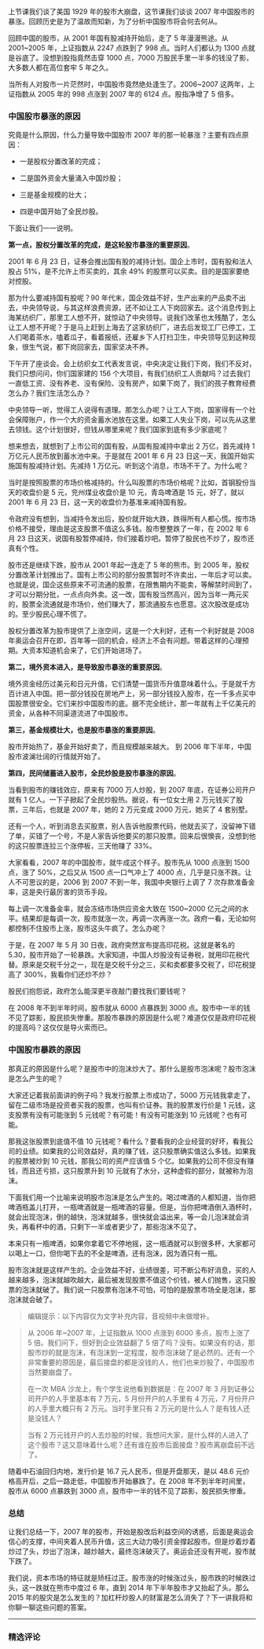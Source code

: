 <p data-nodeid="501" class="">上节课我们谈了美国 1929 年的股市大崩盘，这节课我们谈谈 2007 年中国股市的暴涨。回顾历史是为了温故而知新，为了分析中国股市将会何去何从。</p>
<p data-nodeid="502">回顾中国的股市，从 2001 年国有股减持开始后，走了 5 年漫漫熊途。从 2001~2005 年，上证指数从 2247 点跌到了 998 点。当时人们都认为 1300 点就是谷底了。没想到股指竟然击穿 1000 点，7000 万股民手里一半多的钱没了影，大多数人都在高位套牢 5 年之久。</p>
<p data-nodeid="503">当所有人对股市一片茫然时，中国股市竟然绝处逢生了。2006~2007 这两年，上证指数从 2005 年的 998 点涨到 2007 年的 6124 点。股指净增了 5 倍多。</p>
<h3 data-nodeid="504">中国股市暴涨的原因</h3>
<p data-nodeid="505">究竟是什么原因，什么力量导致中国股市 2007 年的那一轮暴涨？主要有四点原因：</p>
<ul data-nodeid="506">
<li data-nodeid="507">
<p data-nodeid="508">一是股权分置改革的完成；</p>
</li>
<li data-nodeid="509">
<p data-nodeid="510">二是国外资金大量涌入中国炒股；</p>
</li>
<li data-nodeid="511">
<p data-nodeid="512">三是基金规模的壮大；</p>
</li>
<li data-nodeid="513">
<p data-nodeid="514">四是中国开始了全民炒股。</p>
</li>
</ul>
<p data-nodeid="515">下面让我们一一说明。</p>
<p data-nodeid="516"><strong data-nodeid="573">第一点，股权分置改革的完成，是这轮股市暴涨的重要原因</strong>。</p>
<p data-nodeid="517">2001 年 6 月 23 日，证券会推出国有股的减持计划。国企上市时，国有股和法人股占 51%，是不允许上市买卖的，其余 49% 的股票可以买卖。目的是国家要绝对控股。</p>
<p data-nodeid="518">那为什么要减持国有股呢？90 年代末，国企效益不好，生产出来的产品卖不出去，中央领导说，与其这样浪费资源，还不如让工人下岗回家去。这个消息传到上海某纺织厂，那里工人想不开，就惊动了中央领导。说我们改革也太残酷了，怎么让工人想不开呢？于是马上赶到上海去了这家纺织厂，进去后发现工厂已停工，工人们喝着茶水，嗑着瓜子，看着报纸，还雇乡下人打扫卫生，中央领导见到这种现象，很生气说，都下岗回家去，国家坚决不养。</p>
<p data-nodeid="519">下午开了座谈会。会上纺织女工代表发言说，中央决定让我们下岗，我们不反对，我们只想问问，你们国家建的 156 个大项目，有我们纺织工人贡献吗？过去我们一直低工资、没有养老、没有保险、没有房产，如果下岗了，我们的孩子教育经费怎么办？我们生活怎么办？</p>
<p data-nodeid="520">中央领导一听，觉得工人说得有道理。那怎么办呢？让工人下岗，国家得有一个社会保障账户，作一个大的资金蓄水池放在这里。如果工人失业下岗，可以先从这里去领钱。这个计划很好，但钱从哪里来呢？我们国家到底有多少家底呢？</p>
<p data-nodeid="521">想来想去，就想到了上市公司的国有股，从国有股减持中拿出 2 万亿，首先减持 1 万亿元人民币放到蓄水池中来。于是就在 2001 年 6 月 23 日这一天，我国开始实施国有股减持计划。先减持 1 万亿元。听到这个消息，市场不干了。为什么呢？</p>
<p data-nodeid="522">当时是按照股票的市场价格减持的。什么叫股票的市场价格呢？比如，首钢股份当天的收盘价是 5 元，兖州煤业收盘价是 10 元，青岛啤酒是 15 元，好了，就以 2001 年 6 月 23 日，这一天的收盘价为基准来减持国有股。</p>
<p data-nodeid="523">令政府没有想到，当减持令发出后，股价就开始大跌，跌得所有人都心慌。按市场价格不接受，理由是这支股票不值这么多钱。股市整整跌了一年，在 2002 年 6 月 23 日这天，说国有股暂停减持，你们接着炒吧。暂停了股民也不炒了，股市还真有个性。</p>
<p data-nodeid="524">股市还是继续下跌，股市从 2001 年起一连走了 5 年的熊市。到 2005 年，股权分置改革计划推出了。国有上市公司的部分股票暂时不许卖出，一年后才可以卖。也就是说，国企这些原来不可流通的股票，在限售期内不能卖，等解禁时间到了，才可以分期分批，一点点向外卖。这一改，国有股当然高兴，因为当年一两元买的，股票全流通就是市场价，他们赚大了，那流通股东也愿意。这次股改是成功的。至少股民心理不慌了。</p>
<p data-nodeid="525">股权分置改革为股市提供了上涨空间，这是一个大利好，还有一个利好就是 2008 年奥运会召开在即，百年等一回的机会，经济上不会有问题。带着这样的心理预期。大资本知道机会来了，它们开始进场了。</p>
<p data-nodeid="526"><strong data-nodeid="587">第二，境外资本进入，是导致股市暴涨的重要原因</strong>。</p>
<p data-nodeid="527">境外资金经历过美元和日元升值，它们清楚一国货币升值意味着什么。于是就千方百计进入中国。把一部分钱投在房地产上，另一部分钱投入股市，在一千多点买中国股票很安全。它们来抄中国股市的底。据不完全统计，那一年就有上千亿美元的资金，从各种不同渠道流进了中国股市。</p>
<p data-nodeid="528"><strong data-nodeid="593">第三，基金规模壮大，也是股市暴涨的重要原因</strong>。</p>
<p data-nodeid="529">股市开始热了，基金开始好卖了，而且规模越来越大。 到 2006 年下半年，中国股市波澜壮阔的行情就开始了。</p>
<p data-nodeid="530"><strong data-nodeid="599">第四，民间储蓄进入股市，全民炒股是股市暴涨的原因</strong>。</p>
<p data-nodeid="531">当看到股市的赚钱效应，原来有 7000 万人炒股，到 2007 年底，在证券公司开户就有 1 亿人。一下子掀起了全民炒股热。据说，有一位女士用 2 万元钱买了股票，三年后，也就是 2007 年，她的 2 万元变成 2000 万元，她买了 4 套别墅。</p>
<p data-nodeid="532">还有一个人，听到消息去买股票，别人告诉他股票代码，他就去买了，没留神下错了单，买错了一个号，不是人家告诉他要买的那只股票。回来后很懊丧，没想到他的这只股票连拉三个涨停板，三天他赚了 33%。</p>
<p data-nodeid="533">大家看看，2007 年的中国股市，就牛成这个样子。股市先从 1000 点涨到 1500 点，涨了 50%，之后又从 1500 点一口气冲上了 4000 点，几乎是只涨不跌。让人不可思议的是，2006 到 2007 不到一年，我国中央银行上调了 7 次存款准备金率，这是央行最厉害的货币手段。</p>
<p data-nodeid="534">每上调一次准备金率，就会冻结市场供应资金大致在 1500~2000 亿元之间的水平。结果却是每调一次，股市就涨一次，再调一次再涨一次。政府一看，无论如何都控制不住股市上涨，股市这头牛疯了。怎么办呢？</p>
<p data-nodeid="535">于是，在 2007 年 5 月 30 日夜，政府突然宣布提高印花税。这就是著名的 5.30，股市开始了一轮暴跌。大家知道，中国人炒股没有证券税，就用印花税代替。原来是交税千分之一，现在是交税千分之三，买和卖都要多交税了，印花税提高了 300%，我看你们还炒不炒？</p>
<p data-nodeid="536">股民们抱怨说，政府怎么能深更半夜敲门要找我们要钱呢？</p>
<p data-nodeid="537">在 2008 年不到半年时间，股市就从 6000 点暴跌到 3000 点。股市中一半的钱不见了踪影，股民损失惨重。那股市暴跌的原因是什么呢？难道仅仅是政府印花税的提高吗？这仅仅是导火索而已。</p>
<h3 data-nodeid="538">中国股市暴跌的原因</h3>
<p data-nodeid="539">那真正的原因是什么呢？是股市中的泡沫炒大了。那什么是股市泡沫呢？股市泡沫是怎么产生的呢？</p>
<p data-nodeid="540">大家还记着我前面讲的例子吗？我发行股票上市成功了，5000 万元钱我拿走了，留在二级市场是投资者买我的股票，也叫有价证券。我的股票发行价是 1 元钱，这支股票有没有可能涨到 5 元钱呢？有可能！有没有可能涨到 10 元钱呢？也有可能。</p>
<p data-nodeid="541">那我这张股票到底值不值 10 元钱呢？看什么？要看我的企业经营的好坏，看我公司的业绩。如果我的公司效益好，真的赚了钱，这只股票确实值这么多钱。如果我的股票被炒到 10 元钱，那我公司的资产应该值 5 个亿。如果我的公司不但没有赚钱，而且还亏损，这只股票升到 10 元就有了水分，这种虚假的部分，就被称为泡沫。</p>
<p data-nodeid="542">下面我们用一个比喻来说明股市泡沫是怎么产生的。喝过啤酒的人都知道，当你把啤酒瓶盖儿打开，一瓶啤酒就是一瓶啤酒的容量。但是，当你把啤酒倒入酒杯时，就会出现泡沫，倒的越快，泡沫就越多，很快就会溢出来，等一会儿泡沫就会消失，再看杯中的酒，只剩下一半或者更少了，那些泡沫不见了。</p>
<p data-nodeid="1276">本来只有一瓶啤酒，如果你拿着它不停地摇，这一瓶酒就可以到很多杯，大家都可以喝上一口，但你喝下去的不全是啤酒，还有泡沫，因为酒只有一瓶。</p>
<p data-nodeid="1663">股市泡沫就是这样产生的。企业效益不好，业绩很差，可不断公布好消息，买的人越来越多，泡沫就越吹越大，最后被发现股票不值这个价钱，被人们抛售，这只股票的泡沫就破了。我们说一只股票有泡沫不可怕，可怕的是股票市场全是泡沫，那泡沫就会破了。</p>
<blockquote data-nodeid="1664">
<p data-nodeid="1665">编辑提示：以下内容仅为文字补充内容，音视频中未做增补。</p>
</blockquote>








<blockquote data-nodeid="1015" class="">
<p data-nodeid="1016">从 2006 年~2007 年，上证指数从 1000 点涨到 6000 多点，股市上涨了 5 倍。我们问下，但好到企业效益翻了 5 倍了吗？没有。如果没有的话，那股市炒的就是泡沫，有泡沫到一定程度，股市泡沫破了是必然的。还有一个非常重要的原因是，最后接盘的都是没钱的人，他们也来炒股了，中国股市当然要崩盘了。</p>
<p data-nodeid="1017">在一次 MBA 沙龙上，有个学生说他看到数据是：在 2007 年 3 月到证券公司开户的人手里基本有 7 万元，5 月份开户的人手里有 4 万元，7 月份开户的人手里大概只有 2 万元。当时手里只有 2 万元的是什么人？是有钱人还是没钱人？</p>
<p data-nodeid="1018">当有 2 万元钱开户的人去炒股的时候，我想问大家，是什么样的人进入了这个股市？这又意味着什么呢？还有谁在股市后面接盘？股市离崩盘前不远了。</p>
</blockquote>




<p data-nodeid="551">随着中石油回归内地，发行价是 16.7 元人民币，但是开盘那天，是以 48.6 元价格高开后，之后一路走低，中国股市开始暴跌了。在 2008 年不到半年时间里，股市从 6000 点暴跌到 3000 点，股市中一半的钱不见了踪影，股民损失惨重。</p>
<h3 data-nodeid="552">总结</h3>
<p data-nodeid="553">让我们总结一下，2007 年的股市，开始是股改后利益空间的诱惑，后面是奥运会信心的支撑，中间夹着人民币升值，这三大动力吸引资金撑起股市。但是炒着炒着炒过了头，炒出了泡沫，越炒越大，最终泡沫破灭了。奥运会还没有开呢，股市就下跌了。</p>
<p data-nodeid="554" class="">我们说，资本市场的特征就是矫枉过正。股市涨的时候涨过头，股市跌的时候跌过头，这一跌就在熊市中度过 6 年，直到 2014 年下半年股市才又抬起了头。那么 2015 年的股灾是怎么发生的？加杠杆炒股人的财富是怎么消失了？下一讲我将和你聊一聊这些问题的答案。</p>

---

### 精选评论



